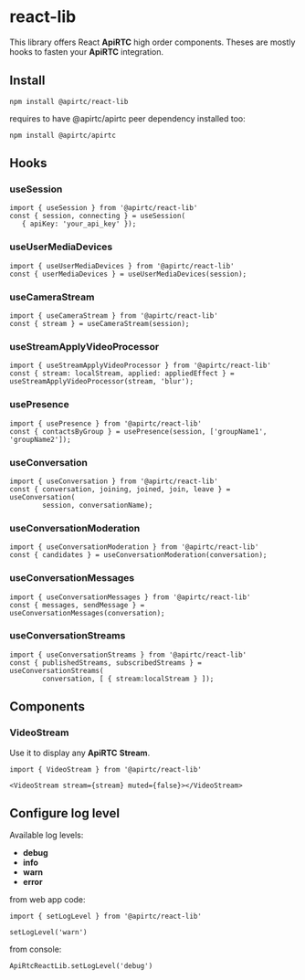 # react-lib

This library offers React **ApiRTC** high order components. Theses are mostly hooks to fasten your **ApiRTC** integration.

## Install

`npm install @apirtc/react-lib`

requires to have @apirtc/apirtc peer dependency installed too:

`npm install @apirtc/apirtc`

## Hooks

### useSession

```
import { useSession } from '@apirtc/react-lib'
const { session, connecting } = useSession(
   { apiKey: 'your_api_key' });
```
### useUserMediaDevices

```
import { useUserMediaDevices } from '@apirtc/react-lib'
const { userMediaDevices } = useUserMediaDevices(session);
```

### useCameraStream

```
import { useCameraStream } from '@apirtc/react-lib'
const { stream } = useCameraStream(session);
```

### useStreamApplyVideoProcessor

```
import { useStreamApplyVideoProcessor } from '@apirtc/react-lib'
const { stream: localStream, applied: appliedEffect } = useStreamApplyVideoProcessor(stream, 'blur');
```

### usePresence

```
import { usePresence } from '@apirtc/react-lib'
const { contactsByGroup } = usePresence(session, ['groupName1', 'groupName2']);
```

### useConversation

```
import { useConversation } from '@apirtc/react-lib'
const { conversation, joining, joined, join, leave } = useConversation(
        session, conversationName);
```

### useConversationModeration

```
import { useConversationModeration } from '@apirtc/react-lib'
const { candidates } = useConversationModeration(conversation);
```

### useConversationMessages

```
import { useConversationMessages } from '@apirtc/react-lib'
const { messages, sendMessage } = useConversationMessages(conversation);
```

### useConversationStreams

```
import { useConversationStreams } from '@apirtc/react-lib'
const { publishedStreams, subscribedStreams } = useConversationStreams(
        conversation, [ { stream:localStream } ]);
```

## Components

### VideoStream

Use it to display any **ApiRTC** **Stream**.

```
import { VideoStream } from '@apirtc/react-lib'

<VideoStream stream={stream} muted={false}></VideoStream>
```

## Configure log level

Available log levels:

 * **debug**
 * **info**
 * **warn**
 * **error**

from web app code:

```
import { setLogLevel } from '@apirtc/react-lib'

setLogLevel('warn')
```

from console:

```
ApiRtcReactLib.setLogLevel('debug')
```
